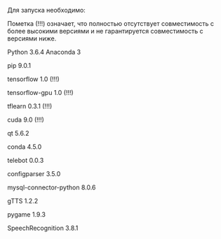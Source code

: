 Для запуска необходимо:

Пометка (!!!) означает, что полностью отсутствует совместимость с более высокими версиями и не гарантируется совместимость с версиями ниже.

Python 3.6.4 Anaconda 3

pip 9.0.1

tensorflow 1.0 (!!!)

tensorflow-gpu 1.0 (!!!)

tflearn 0.3.1 (!!!)

cuda 9.0 (!!!)

qt 5.6.2

conda 4.5.0

telebot 0.0.3

configparser 3.5.0

mysql-connector-python 8.0.6

gTTS 1.2.2

pygame 1.9.3

SpeechRecognition 3.8.1


